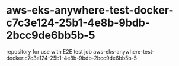 # aws-eks-anywhere-test-docker-c7c3e124-25b1-4e8b-9bdb-2bcc9de6bb5b-5
repository for use with E2E test job aws-eks-anywhere-test-docker:c7c3e124-25b1-4e8b-9bdb-2bcc9de6bb5b-5
